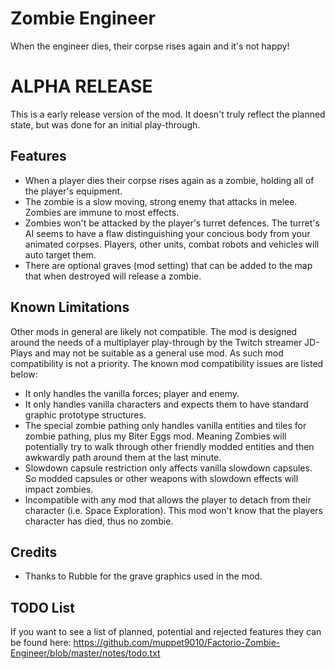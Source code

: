 # Zombie Engineer



When the engineer dies, their corpse rises again and it's not happy!



# ALPHA RELEASE
This is a early release version of the mod. It doesn't truly reflect the planned state, but was done for an initial play-through.



Features
-----------

- When a player dies their corpse rises again as a zombie, holding all of the player's equipment.
- The zombie is a slow moving, strong enemy that attacks in melee. Zombies are immune to most effects.
- Zombies won't be attacked by the player's turret defences. The turret's AI seems to have a flaw distinguishing your concious body from your animated corpses. Players, other units, combat robots and vehicles will auto target them.
- There are optional graves (mod setting) that can be added to the map that when destroyed will release a zombie.



Known Limitations
-----------------

Other mods in general are likely not compatible. The mod is designed around the needs of a multiplayer play-through by the Twitch streamer JD-Plays and may not be suitable as a general use mod. As such mod compatibility is not a priority. The known mod compatibility issues are listed below:

- It only handles the vanilla forces; player and enemy.
- It only handles vanilla characters and expects them to have standard graphic prototype structures.
- The special zombie pathing only handles vanilla entities and tiles for zombie pathing, plus my Biter Eggs mod. Meaning Zombies will potentially try to walk through other friendly modded entities and then awkwardly path around them at the last minute.
- Slowdown capsule restriction only affects vanilla slowdown capsules. So modded capsules or other weapons with slowdown effects will impact zombies.
- Incompatible with any mod that allows the player to detach from their character (i.e. Space Exploration). This mod won't know that the players character has died, thus no zombie.



Credits
---------

- Thanks to Rubble for the grave graphics used in the mod.



TODO List
---------

If you want to see a list of planned, potential and rejected features they can be found here:
https://github.com/muppet9010/Factorio-Zombie-Engineer/blob/master/notes/todo.txt